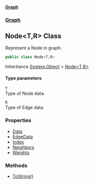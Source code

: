 #### [Graph](./A:\Visualstudioproject\GraphGit\docs.md 'A:\Visual studio project\GraphGit\docs')
### [Graph](./Graph.md 'Graph')
## Node&lt;T,R&gt; Class
Represent a Node in graph.  
```csharp
public class Node<T,R>
```
Inheritance [System.Object](https://docs.microsoft.com/en-us/dotnet/api/System.Object 'System.Object') &gt; [Node&lt;T,R&gt;](./Graph-Node-T_R-.md 'Graph.Node&lt;T,R&gt;')  
#### Type parameters
<a name='Graph-Node-T_R--T'></a>
`T`  
Type of Node data.  
  
<a name='Graph-Node-T_R--R'></a>
`R`  
Type of Edge data.  
  
### Properties
- [Data](./Graph-Node-T_R--Data.md 'Graph.Node&lt;T,R&gt;.Data')
- [EdgeData](./Graph-Node-T_R--EdgeData.md 'Graph.Node&lt;T,R&gt;.EdgeData')
- [Index](./Graph-Node-T_R--Index.md 'Graph.Node&lt;T,R&gt;.Index')
- [Neighbors](./Graph-Node-T_R--Neighbors.md 'Graph.Node&lt;T,R&gt;.Neighbors')
- [Weights](./Graph-Node-T_R--Weights.md 'Graph.Node&lt;T,R&gt;.Weights')
### Methods
- [ToString()](./Graph-Node-T_R--ToString().md 'Graph.Node&lt;T,R&gt;.ToString()')
